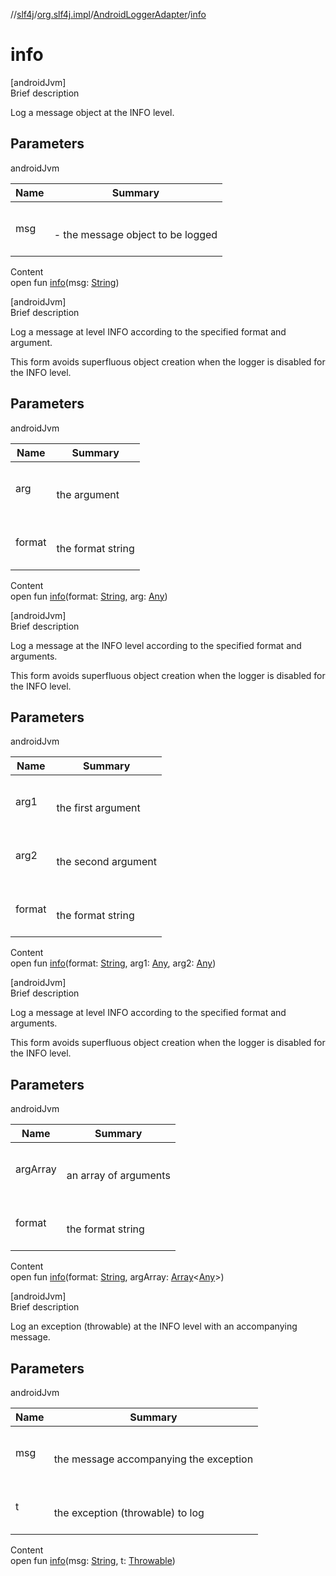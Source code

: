 //[slf4j](../../index.md)/[org.slf4j.impl](../index.md)/[AndroidLoggerAdapter](index.md)/[info](info.md)



# info  
[androidJvm]  
Brief description  


Log a message object at the INFO level.



## Parameters  
  
androidJvm  
  
|  Name|  Summary| 
|---|---|
| msg| <br><br>- the message object to be logged<br><br>
  
  
Content  
open fun [info](info.md)(msg: [String](https://developer.android.com/reference/kotlin/java/lang/String.html))  


[androidJvm]  
Brief description  




Log a message at level INFO according to the specified format and argument. 



 This form avoids superfluous object creation when the logger is disabled for the INFO level. 





## Parameters  
  
androidJvm  
  
|  Name|  Summary| 
|---|---|
| arg| <br><br>the argument<br><br>
| format| <br><br>the format string<br><br>
  
  
Content  
open fun [info](info.md)(format: [String](https://developer.android.com/reference/kotlin/java/lang/String.html), arg: [Any](https://kotlinlang.org/api/latest/jvm/stdlib/kotlin/-any/index.html))  


[androidJvm]  
Brief description  




Log a message at the INFO level according to the specified format and arguments. 



 This form avoids superfluous object creation when the logger is disabled for the INFO level. 





## Parameters  
  
androidJvm  
  
|  Name|  Summary| 
|---|---|
| arg1| <br><br>the first argument<br><br>
| arg2| <br><br>the second argument<br><br>
| format| <br><br>the format string<br><br>
  
  
Content  
open fun [info](info.md)(format: [String](https://developer.android.com/reference/kotlin/java/lang/String.html), arg1: [Any](https://kotlinlang.org/api/latest/jvm/stdlib/kotlin/-any/index.html), arg2: [Any](https://kotlinlang.org/api/latest/jvm/stdlib/kotlin/-any/index.html))  


[androidJvm]  
Brief description  




Log a message at level INFO according to the specified format and arguments. 



 This form avoids superfluous object creation when the logger is disabled for the INFO level. 





## Parameters  
  
androidJvm  
  
|  Name|  Summary| 
|---|---|
| argArray| <br><br>an array of arguments<br><br>
| format| <br><br>the format string<br><br>
  
  
Content  
open fun [info](info.md)(format: [String](https://developer.android.com/reference/kotlin/java/lang/String.html), argArray: [Array](https://kotlinlang.org/api/latest/jvm/stdlib/kotlin/-array/index.html)<[Any](https://kotlinlang.org/api/latest/jvm/stdlib/kotlin/-any/index.html)>)  


[androidJvm]  
Brief description  


Log an exception (throwable) at the INFO level with an accompanying message.



## Parameters  
  
androidJvm  
  
|  Name|  Summary| 
|---|---|
| msg| <br><br>the message accompanying the exception<br><br>
| t| <br><br>the exception (throwable) to log<br><br>
  
  
Content  
open fun [info](info.md)(msg: [String](https://developer.android.com/reference/kotlin/java/lang/String.html), t: [Throwable](https://developer.android.com/reference/kotlin/java/lang/Throwable.html))  



